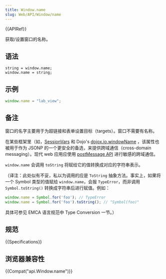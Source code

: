 ```yaml
---
title: Window.name
slug: Web/API/Window/name
---
```

{{APIRef}}

获取/设置窗口的名称。

## 语法

```plain
string = window.name;
window.name = string;
```

## 示例

```js
window.name = "lab_view";
```

## 备注

窗口的名字主要用于为超链接和表单设置目标（targets）。窗口不需要有名称。

在某些框架里（如，[SessionVars](http://www.thomasfrank.se/sessionvars.html) 和 Dojo's [dojox.io.windowName](http://www.sitepen.com/blog/2008/07/22/windowname-transport/) ，该属性也被用于作为 JSONP 的一个更安全的备选，来提供跨域通信（cross-domain messaging）。现代 web 应用应使用 [postMessage API](/en-US/docs/Web/API/Window/postMessage) 进行敏感的跨域通信。

`window.name` 会调用 `toString` 将赋给它的值转换成对应的字符串表示。

（译注：此处似有不妥，私以为调用的应是 `ToString` 抽象方法。事实上，如果将一个 Symbol 类型的值赋给 `window.name`，会报 `TypeError`，而非调用 `Symbol.toString()` 转换成字符串后进行赋值。例如：

```js
window.name = Symbol.for('foo'); // TypeError
window.name = Symbol.for('foo').toString(); // "Symbol(foo)"
```

具体可参见 EMCA 语言规范中 Type Conversion 一节。）

## 规范

{{Specifications}}

## 浏览器兼容性

{{Compat("api.Window.name")}}
